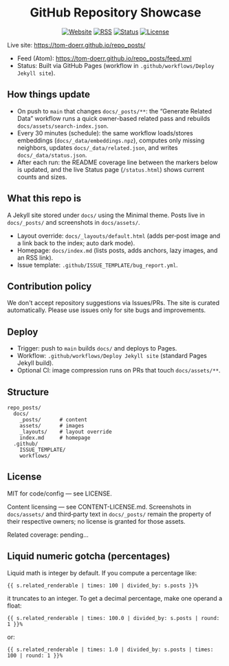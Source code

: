 <div align="center">

# GitHub Repository Showcase

[![Website](https://img.shields.io/website?url=https%3A%2F%2Ftom-doerr.github.io%2Frepo_posts%2F&label=site&style=for-the-badge)](https://tom-doerr.github.io/repo_posts/)
[![RSS](https://img.shields.io/badge/RSS-feed-orange?logo=rss&style=for-the-badge)](https://tom-doerr.github.io/repo_posts/feed.xml)
[![Status](https://img.shields.io/badge/Status-page-blue?style=for-the-badge)](https://tom-doerr.github.io/repo_posts/status.html)
[![License](https://img.shields.io/github/license/tom-doerr/repo_posts?style=for-the-badge)](LICENSE)

</div>

Live site: https://tom-doerr.github.io/repo_posts/

- Feed (Atom): https://tom-doerr.github.io/repo_posts/feed.xml
- Status: Built via GitHub Pages (workflow in `.github/workflows/Deploy Jekyll site`).

## How things update
- On push to `main` that changes `docs/_posts/**`: the “Generate Related Data” workflow runs a quick owner-based related pass and rebuilds `docs/assets/search-index.json`.
- Every 30 minutes (schedule): the same workflow loads/stores embeddings (`docs/_data/embeddings.npz`), computes only missing neighbors, updates `docs/_data/related.json`, and writes `docs/_data/status.json`.
- After each run: the README coverage line between the markers below is updated, and the live Status page (`/status.html`) shows current counts and sizes.

## What this repo is
A Jekyll site stored under `docs/` using the Minimal theme. Posts live in `docs/_posts/` and screenshots in `docs/assets/`.

- Layout override: `docs/_layouts/default.html` (adds per‑post image and a link back to the index; auto dark mode).
- Homepage: `docs/index.md` (lists posts, adds anchors, lazy images, and an RSS link).
- Issue template: `.github/ISSUE_TEMPLATE/bug_report.yml`.

## Contribution policy
We don't accept repository suggestions via Issues/PRs. The site is curated automatically. Please use issues only for site bugs and improvements.

## Deploy
- Trigger: push to `main` builds `docs/` and deploys to Pages.
- Workflow: `.github/workflows/Deploy Jekyll site` (standard Pages Jekyll build).
- Optional CI: image compression runs on PRs that touch `docs/assets/**`.

## Structure
```
repo_posts/
  docs/
    _posts/      # content
    assets/      # images
    _layouts/    # layout override
    index.md     # homepage
  .github/
    ISSUE_TEMPLATE/
    workflows/
```

## License
MIT for code/config — see LICENSE.

Content licensing — see CONTENT-LICENSE.md. Screenshots in `docs/assets/` and third‑party text in `docs/_posts/` remain the property of their respective owners; no license is granted for those assets.

<!-- related-coverage:start -->
Related coverage: pending…
<!-- related-coverage:end -->

## Liquid numeric gotcha (percentages)
Liquid math is integer by default. If you compute a percentage like:

```
{{ s.related_renderable | times: 100 | divided_by: s.posts }}%
```

it truncates to an integer. To get a decimal percentage, make one operand a float:

```
{{ s.related_renderable | times: 100.0 | divided_by: s.posts | round: 1 }}%
```

or:

```
{{ s.related_renderable | times: 1.0 | divided_by: s.posts | times: 100 | round: 1 }}%
```
